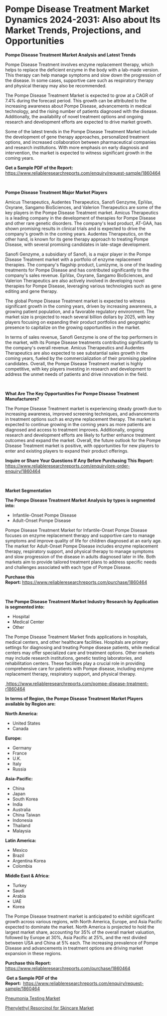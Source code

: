 <p><h1>Pompe Disease Treatment Market Dynamics 2024-2031: Also about Its Market Trends, Projections, and Opportunities</h1></p><p><strong>Pompe Disease Treatment Market Analysis and Latest Trends</strong></p>
<p><p>Pompe Disease Treatment involves enzyme replacement therapy, which helps to replace the deficient enzyme in the body with a lab-made version. This therapy can help manage symptoms and slow down the progression of the disease. In some cases, supportive care such as respiratory therapy and physical therapy may also be recommended.</p><p>The Pompe Disease Treatment Market is expected to grow at a CAGR of 7.4% during the forecast period. This growth can be attributed to the increasing awareness about Pompe Disease, advancements in medical technology, and the rising number of patients diagnosed with the disease. Additionally, the availability of novel treatment options and ongoing research and development efforts are expected to drive market growth.</p><p>Some of the latest trends in the Pompe Disease Treatment Market include the development of gene therapy approaches, personalized treatment options, and increased collaboration between pharmaceutical companies and research institutions. With more emphasis on early diagnosis and intervention, the market is expected to witness significant growth in the coming years.</p></p>
<p><strong>Get a Sample PDF of the Report:&nbsp;</strong> <a href="https://www.reliableresearchreports.com/enquiry/request-sample/1860464">https://www.reliableresearchreports.com/enquiry/request-sample/1860464</a></p>
<p>&nbsp;</p>
<p><strong>Pompe Disease Treatment Major Market Players</strong></p>
<p><p>Amicus Therapeutics, Audentes Therapeutics, Sanofi Genzyme, EpiVax, Oxyrane, Sangamo BioSciences, and Valerion Therapeutics are some of the key players in the Pompe Disease Treatment market. Amicus Therapeutics is a leading company in the development of therapies for Pompe Disease and other rare genetic disorders. The company's lead product, AT-GAA, has shown promising results in clinical trials and is expected to drive the company's growth in the coming years. Audentes Therapeutics, on the other hand, is known for its gene therapy approach to treating Pompe Disease, with several promising candidates in late-stage development.</p><p>Sanofi Genzyme, a subsidiary of Sanofi, is a major player in the Pompe Disease Treatment market with a portfolio of enzyme replacement therapies. The company's flagship product, Lumizyme, is one of the leading treatments for Pompe Disease and has contributed significantly to the company's sales revenue. EpiVax, Oxyrane, Sangamo BioSciences, and Valerion Therapeutics are also actively involved in developing novel therapies for Pompe Disease, leveraging various technologies such as gene editing and gene therapy.</p><p>The global Pompe Disease Treatment market is expected to witness significant growth in the coming years, driven by increasing awareness, a growing patient population, and a favorable regulatory environment. The market size is projected to reach several billion dollars by 2025, with key players focusing on expanding their product portfolios and geographic presence to capitalize on the growing opportunities in the market.</p><p>In terms of sales revenue, Sanofi Genzyme is one of the top performers in the market, with its Pompe Disease treatments contributing significantly to the company's overall revenue. Amicus Therapeutics and Audentes Therapeutics are also expected to see substantial sales growth in the coming years, fueled by the commercialization of their promising pipeline candidates. Overall, the Pompe Disease Treatment market is highly competitive, with key players investing in research and development to address the unmet needs of patients and drive innovation in the field.</p></p>
<p>&nbsp;</p>
<p><strong>What Are The Key Opportunities For Pompe Disease Treatment Manufacturers?</strong></p>
<p><p>The Pompe Disease Treatment market is experiencing steady growth due to increasing awareness, improved screening techniques, and advancements in treatment options such as enzyme replacement therapy. The market is expected to continue growing in the coming years as more patients are diagnosed and access to treatment improves. Additionally, ongoing research and development efforts are likely to further enhance treatment outcomes and expand the market. Overall, the future outlook for the Pompe Disease Treatment market is positive, with opportunities for new players to enter and existing players to expand their product offerings.</p></p>
<p><strong>Inquire or Share Your Questions If Any Before Purchasing This Report:</strong> <a href="https://www.reliableresearchreports.com/enquiry/pre-order-enquiry/1860464">https://www.reliableresearchreports.com/enquiry/pre-order-enquiry/1860464</a></p>
<p>&nbsp;</p>
<p><strong>Market Segmentation</strong></p>
<p><strong>The Pompe Disease Treatment Market Analysis by types is segmented into:</strong></p>
<p><ul><li>Infantile-Onset Pompe Disease</li><li>Adult-Onset Pompe Disease</li></ul></p>
<p><p>Pompe Disease Treatment Market for Infantile-Onset Pompe Disease focuses on enzyme replacement therapy and supportive care to manage symptoms and improve quality of life for children diagnosed at an early age. The market for Adult-Onset Pompe Disease includes enzyme replacement therapy, respiratory support, and physical therapy to manage symptoms and slow progression of the disease in adults diagnosed later in life. Both markets aim to provide tailored treatment plans to address specific needs and challenges associated with each type of Pompe Disease.</p></p>
<p><strong>Purchase this Report:&nbsp;</strong><a href="https://www.reliableresearchreports.com/purchase/1860464">https://www.reliableresearchreports.com/purchase/1860464</a></p>
<p>&nbsp;</p>
<p><strong>The Pompe Disease Treatment Market Industry Research by Application is segmented into:</strong></p>
<p><ul><li>Hospital</li><li>Medical Center</li><li>Other</li></ul></p>
<p><p>The Pompe Disease Treatment Market finds applications in hospitals, medical centers, and other healthcare facilities. Hospitals are primary settings for diagnosing and treating Pompe disease patients, while medical centers may offer specialized care and treatment options. Other markets may include research institutions, genetic testing laboratories, and rehabilitation centers. These facilities play a crucial role in providing comprehensive care for patients with Pompe disease, including enzyme replacement therapy, respiratory support, and physical therapy.</p></p>
<p><a href="https://www.reliableresearchreports.com/pompe-disease-treatment-r1860464">&nbsp;https://www.reliableresearchreports.com/pompe-disease-treatment-r1860464</a></p>
<p><strong>In terms of Region, the Pompe Disease Treatment Market Players available by Region are:</strong></p>
<p>
    <p> <strong> North America: </strong>
        <ul>
            <li>United States</li>
            <li>Canada</li>
        </ul>
        </p> 
    <p> <strong> Europe: </strong>
        <ul>
            <li>Germany</li>
            <li>France</li>
            <li>U.K.</li>
            <li>Italy</li>
            <li>Russia</li>
        </ul>
        </p> 
    <p> <strong> Asia-Pacific: </strong>
        <ul>
            <li>China</li>
            <li>Japan</li>
            <li>South Korea</li>
            <li>India</li>
            <li>Australia</li>
            <li>China Taiwan</li>
            <li>Indonesia</li>
            <li>Thailand</li>
            <li>Malaysia</li>
        </ul>
        </p> 
    <p> <strong> Latin America: </strong>
        <ul>
            <li>Mexico</li>
            <li>Brazil</li>
            <li>Argentina Korea</li>
            <li>Colombia</li>
        </ul>
        </p> 
    <p> <strong> Middle East & Africa: </strong>
        <ul>
            <li>Turkey</li>
            <li>Saudi</li>
            <li>Arabia</li>
            <li>UAE</li>
            <li>Korea</li>
        </ul>
    </p>
    </p>
<p><p>The Pompe Disease treatment market is anticipated to exhibit significant growth across various regions, with North America, Europe, and Asia Pacific expected to dominate the market. North America is projected to hold the largest market share, accounting for 35% of the overall market valuation, followed by Europe at 30%, Asia Pacific at 25%, and the rest divided between USA and China at 5% each. The increasing prevalence of Pompe Disease and advancements in treatment options are driving market expansion in these regions.</p></p>
<p><strong>Purchase this Report: </strong><a href="https://www.reliableresearchreports.com/purchase/1860464">https://www.reliableresearchreports.com/purchase/1860464</a></p>
<p>&nbsp;<strong>Get a Sample PDF of the Report:&nbsp;&nbsp;</strong><a href="https://www.reliableresearchreports.com/enquiry/request-sample/1860464">https://www.reliableresearchreports.com/enquiry/request-sample/1860464</a></p>
<p><strong></strong></p>
<p><p><a href="https://github.com/lbird53714/Market-Research-Report-List-4/blob/main/pneumonia-testing-market.md">Pneumonia Testing Market</a></p><p><a href="https://issuu.com/reportprime-2/docs/phenylethyl-resorcinol-for-skincare-market-size-20">Phenylethyl Resorcinol for Skincare Market</a></p></p>